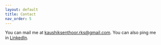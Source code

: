 ```yaml
---
layout: default
title: Contact
nav_order: 5
---
```


You can mail me at [kaushiksenthoor.rks@gmail.com](mailto:kaushiksenthoor.rks@gmail.com). You can also ping me in [LinkedIn](https://in.linkedin.com/in/kaushik-senthoor).